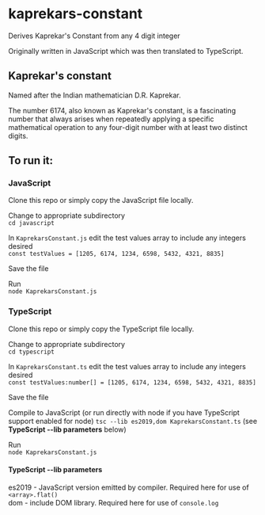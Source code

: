 # kaprekars-constant  
Derives Kaprekar's Constant from any 4 digit integer  
  
Originally written in JavaScript which was then translated to TypeScript.  
  
## Kaprekar's constant  
Named after the Indian mathematician D.R. Kaprekar.  
   
The number 6174, also known as Kaprekar's constant, is a fascinating number that always arises when repeatedly applying a specific mathematical operation to any four-digit number with at least two distinct digits.   
  
## To run it:  
### JavaScript  
Clone this repo or simply copy the JavaScript file locally.  
  
Change to appropriate subdirectory  
`cd javascript`   
   
In `KaprekarsConstant.js` edit the test values array to include any integers desired  
`const testValues = [1205, 6174, 1234, 6598, 5432, 4321, 8835]`  
  
Save the file     
  
Run  
`node KaprekarsConstant.js`  
  
### TypeScript  
Clone this repo or simply copy the TypeScript file locally.  
  
Change to appropriate subdirectory  
`cd typescript`   
   
In `KaprekarsConstant.ts` edit the test values array to include any integers desired  
`const testValues:number[] = [1205, 6174, 1234, 6598, 5432, 4321, 8835]`  
  
Save the file     
  
Compile to JavaScript (or run directly with node if you have TypeScript support enabled for node) 
`tsc --lib es2019,dom KaprekarsConstant.ts`  (see __TypeScript --lib parameters__ below)

Run  
`node KaprekarsConstant.js`  

#### TypeScript --lib parameters  
es2019 - JavaScript version emitted by compiler. Required here for use of `<array>.flat()`  
dom - include DOM library. Required here for use of `console.log`  